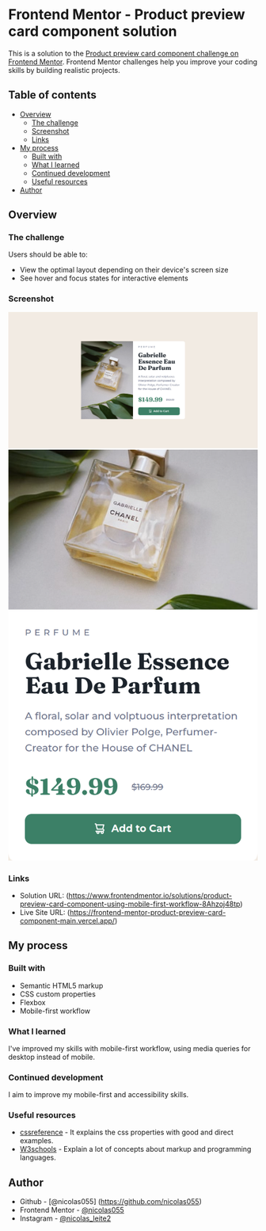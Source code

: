 # Frontend Mentor - Product preview card component solution

This is a solution to the [Product preview card component challenge on Frontend Mentor](https://www.frontendmentor.io/challenges/product-preview-card-component-GO7UmttRfa). Frontend Mentor challenges help you improve your coding skills by building realistic projects. 

## Table of contents

- [Overview](#overview)
  - [The challenge](#the-challenge)
  - [Screenshot](#screenshot)
  - [Links](#links)
- [My process](#my-process)
  - [Built with](#built-with)
  - [What I learned](#what-i-learned)
  - [Continued development](#continued-development)
  - [Useful resources](#useful-resources)
- [Author](#author)

## Overview

### The challenge

Users should be able to:

- View the optimal layout depending on their device's screen size
- See hover and focus states for interactive elements

### Screenshot

![Desktop](/Screenshots/Desktop.png)
![Mobile](/Screenshots/Mobile.png)

### Links

- Solution URL: (https://www.frontendmentor.io/solutions/product-preview-card-component-using-mobile-first-workflow-8Ahzoj48tp)
- Live Site URL: (https://frontend-mentor-product-preview-card-component-main.vercel.app/)

## My process

### Built with

- Semantic HTML5 markup
- CSS custom properties
- Flexbox
- Mobile-first workflow

### What I learned

I've improved my skills with mobile-first workflow, using media queries for desktop instead of mobile.

### Continued development

I aim to improve my mobile-first and accessibility skills.

### Useful resources

- [cssreference](https://cssreference.io/) - It explains the css properties with good and direct examples.
- [W3schools](https://www.w3schools.com/) - Explain a lot of concepts about markup and programming languages.

## Author

- Github - [@nicolas055] (https://github.com/nicolas055)
- Frontend Mentor - [@nicolas055](https://www.frontendmentor.io/profile/nicolas055)
- Instagram - [@nicolas_leite2](https://www.instagram.com/nicolas_leite2/)

